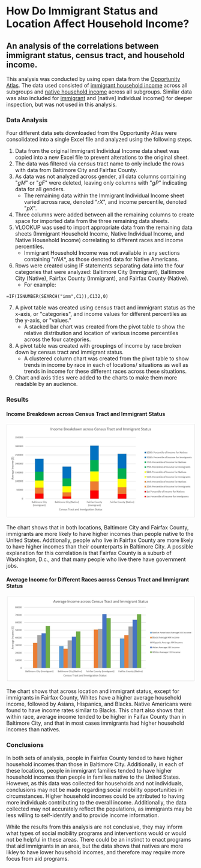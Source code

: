 How Do Immigrant Status and Location Affect Household Income?
======
## An analysis of the correlations between immigrant status, census tract, and household income.

This analysis was conducted by using open data from the [Opportunity Atlas](https://www.opportunityatlas.org/). The data used consisted of [immigrant household income]() across all subgroups and [native household income]() across all subgroups. Similar data was also included for [immigrant]() and [native] individual income() for deeper inspection, but was not used in this analysis.

### Data Analysis

Four different data sets downloaded from the Opportunity Atlas were consolidated into a single Excel file and analyzed using the following steps.
1. Data from the original Immigrant Individual Income data sheet was copied into a new Excel file to prevent alterations to the original sheet. 
2. The data was filtered via census tract name to only include the rows with data from Baltimore City and Fairfax County.
3. As data was not analyzed across gender, all data columns containing "_gM_" or "_gF_" were deleted, leaving only columns with "_gP_" indicating data for all genders. 
   * The remaining data within the Immigrant Individual Income sheet varied across race, denoted "_rX_", and income percentile, denoted "_pX_". 
4. Three columns were added between all the remaining columns to create space for imported data from the three remaining data sheets.
5. VLOOKUP was used to import appropriate data from the remaining data sheets (Immigrant Household Income, Native Individual Income, and Native Household Income) correlating to different races and income percentiles. 
   * Immigrant Household Income was not available in any sections containing "_rNA_*, as those denoted data for Native Americans.
6. Rows were created using IF statements separating data into the four categories that were analyzed: Baltimore City (Immigrant), Baltimore City (Native), Fairfax County (Immigrant), and Fairfax County (Native).
   * For example:
```
=IF(ISNUMBER(SEARCH("imm",C1)),C132,0)
```
7. A pivot table was created using census tract and immigrant status as the x-axis, or "categories", and income values for different percentiles as the y-axis, or "values."
   * A stacked bar chart was created from the pivot table to show the relative distribution and location of various income percentiles across the four categories. 
8. A pivot table was created with groupings of income by race broken down by census tract and immigrant status.
   * A clustered column chart was created from the pivot table to show trends in income by race in each of locations/ situations as well as trends in income for these different races across these situations.
9. Chart and axis titles were added to the charts to make them more readable by an audience. 

### Results

#### Income Breakdown across Census Tract and Immigrant Status 

![Image description](https://github.com/karinafrank/comparing-immigrant-and-native-household-income-between-baltimore-and-fairfax-county/blob/master/Graph%201.JPG)

The chart shows that in both locations, Baltimore City and Fairfax County, immigrants are more likely to have higher incomes than people native to the United States. Addtionally, people who live in Fairfax County are more likely to have higher incomes than their counterparts in Baltimore City. A possible explanation for this correlation is that Fairfax County is a suburb of Washington, D.c., and that many people who live there have government jobs. 

#### Average Income for Different Races across Census Tract and Immigrant Status

![Image description](https://github.com/karinafrank/comparing-immigrant-and-native-household-income-between-baltimore-and-fairfax-county/blob/master/Graph%202.JPG)

The chart shows that across location and immigrant status, except for immigrants in Fairfax County, Whites have a higher average household income, followed by Asians, Hispanics, and Blacks. Native Americans were found to have income rates similar to Blacks. This chart also shows that within race, average income tended to be higher in Faifax County than in Baltimore City, and that in most cases immigrants had higher household incomes than natives. 


### Conclusions

In both sets of analysis, people in Fairfax County tended to have higher household incomes than those in Baltimore City. Additionally, in each of these locations, people in immigrant families tended to have higher household incomes than people in families native to the United States. However, as this data was collected for households and not individuals, conclusions may not be made regarding social mobility opportunities in circumstances. Higher household incomes could be attributed to having more individuals contributing to the overall income. Additionally, the data collected may not accurately reflect the populations, as immigrants may be less willing to self-identify and to provide income information.

While the results from this analysis are not conclusive, they may inform what types of social mobility programs and interventions would or would not be helpful in these areas. There could be an instinct to enact programs that aid immigrants in an area, but the data shows that natives are more likley to have lower household incomes, and therefore may require more focus from aid programs. 


